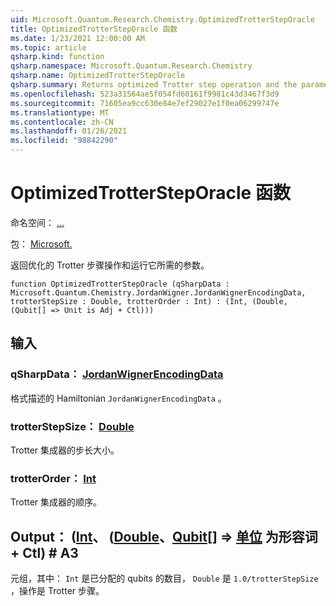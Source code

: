 ```yaml
---
uid: Microsoft.Quantum.Research.Chemistry.OptimizedTrotterStepOracle
title: OptimizedTrotterStepOracle 函数
ms.date: 1/23/2021 12:00:00 AM
ms.topic: article
qsharp.kind: function
qsharp.namespace: Microsoft.Quantum.Research.Chemistry
qsharp.name: OptimizedTrotterStepOracle
qsharp.summary: Returns optimized Trotter step operation and the parameters necessary to run it.
ms.openlocfilehash: 523a31564ae5f054fd60161f9981c43d3467f3d9
ms.sourcegitcommit: 71605ea9cc630e84e7ef29027e1f0ea06299747e
ms.translationtype: MT
ms.contentlocale: zh-CN
ms.lasthandoff: 01/26/2021
ms.locfileid: "98842290"
---
```

# <a name="optimizedtrottersteporacle-function"></a>OptimizedTrotterStepOracle 函数

命名空间： [...](xref:Microsoft.Quantum.Research.Chemistry)

包： [Microsoft.](https://nuget.org/packages/Microsoft.Quantum.Research.Chemistry)


返回优化的 Trotter 步骤操作和运行它所需的参数。

```qsharp
function OptimizedTrotterStepOracle (qSharpData : Microsoft.Quantum.Chemistry.JordanWigner.JordanWignerEncodingData, trotterStepSize : Double, trotterOrder : Int) : (Int, (Double, (Qubit[] => Unit is Adj + Ctl)))
```


## <a name="input"></a>输入

### <a name="qsharpdata--jordanwignerencodingdata"></a>qSharpData： [JordanWignerEncodingData](xref:Microsoft.Quantum.Chemistry.JordanWigner.JordanWignerEncodingData)

格式描述的 Hamiltonian `JordanWignerEncodingData` 。


### <a name="trotterstepsize--double"></a>trotterStepSize： [Double](xref:microsoft.quantum.lang-ref.double)

Trotter 集成器的步长大小。


### <a name="trotterorder--int"></a>trotterOrder： [Int](xref:microsoft.quantum.lang-ref.int)

Trotter 集成器的顺序。



## <a name="output--intdoublequbit--unit--is-adj--ctl"></a>Output： ([Int](xref:microsoft.quantum.lang-ref.int)、 ([Double](xref:microsoft.quantum.lang-ref.double)、[Qubit](xref:microsoft.quantum.lang-ref.qubit)[] => [单位](xref:microsoft.quantum.lang-ref.unit)  为形容词 + Ctl) # A3

元组，其中： `Int` 是已分配的 qubits 的数目， `Double` 是 `1.0/trotterStepSize` ，操作是 Trotter 步骤。